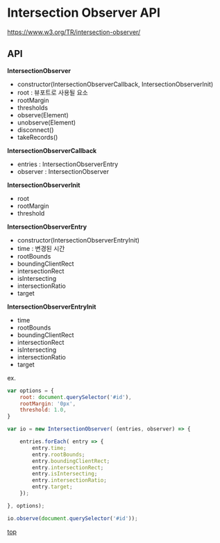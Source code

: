 # Intersection Observer API


https://www.w3.org/TR/intersection-observer/



## API

**IntersectionObserver**
- constructor(IntersectionObserverCallback, IntersectionObserverInit)
- root : 뷰포트로 사용될 요소
- rootMargin
- thresholds
- observe(Element)
- unobserve(Element)
- disconnect()
- takeRecords()


**IntersectionObserverCallback**
- entries : IntersectionObserverEntry
- observer : IntersectionObserver


**IntersectionObserverInit**
- root
- rootMargin
- threshold


**IntersectionObserverEntry**
- constructor(IntersectionObserverEntryInit)
- time : 변경된 시간
- rootBounds
- boundingClientRect  
- intersectionRect
- isIntersecting
- intersectionRatio
- target


**IntersectionObserverEntryInit**
- time
- rootBounds
- boundingClientRect
- intersectionRect
- isIntersecting
- intersectionRatio
- target


ex.
```js
var options = {
    root: document.querySelector('#id'),
    rootMargin: '0px',
    threshold: 1.0,
}

var io = new IntersectionObserver( (entries, observer) => {

    entries.forEach( entry => {
        entry.time;
        entry.rootBounds;
        entry.boundingClientRect;
        entry.intersectionRect;
        entry.isIntersecting;
        entry.intersectionRatio;
        entry.target;
    });

}, options);

io.observe(document.querySelector('#id'));
```



[top](#)
